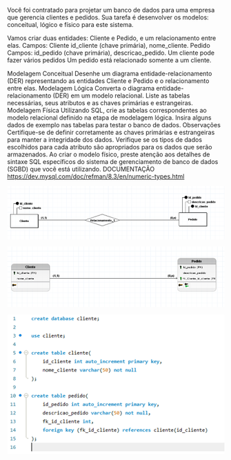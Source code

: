 Você foi contratado para projetar um banco de dados para uma empresa que gerencia clientes e pedidos. Sua tarefa é desenvolver os modelos: conceitual, lógico e físico para este sistema.


Vamos criar duas entidades: Cliente e Pedido, e um relacionamento entre elas.
Campos: 
Cliente
id_cliente (chave primária), 
nome_cliente.
Pedido
Campos: 
id_pedido (chave primária), 
descricao_pedido.
Um cliente pode fazer vários pedidos
Um pedido está relacionado somente a um cliente.

Modelagem Conceitual
Desenhe um diagrama entidade-relacionamento (DER) representando as entidades Cliente e Pedido e o relacionamento entre elas.
Modelagem Lógica
Converta o diagrama entidade-relacionamento (DER) em um modelo relacional. Liste as tabelas necessárias, seus atributos e as chaves primárias e estrangeiras.
Modelagem Física
Utilizando SQL, crie as tabelas correspondentes ao modelo relacional definido na etapa de modelagem lógica.
Insira alguns dados de exemplo nas tabelas para testar o banco de dados.
Observações
Certifique-se de definir corretamente as chaves primárias e estrangeiras para manter a integridade dos dados.
Verifique se os tipos de dados escolhidos para cada atributo são apropriados para os dados que serão armazenados.
Ao criar o modelo físico, preste atenção aos detalhes de sintaxe SQL específicos do sistema de gerenciamento de banco de dados (SGBD) que você está utilizando.
DOCUMENTAÇÃO
https://dev.mysql.com/doc/refman/8.3/en/numeric-types.html

![Alt text](Conceitual_cliente.png)

![Alt text](Logico_cliente.png)

![Alt text](Fisico_cliente.png)
